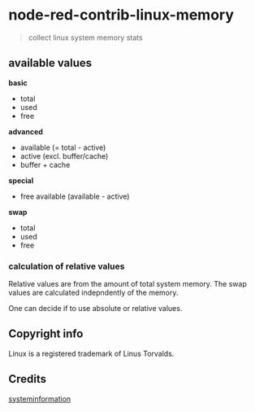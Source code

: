 node-red-contrib-linux-memory
===

> collect linux system memory stats

## available values

**basic**
- total
- used
- free

**advanced**
- available (= total - active)
- active (excl. buffer/cache)
- buffer + cache

**special**
- free available (available - active)

**swap**
- total
- used
- free

### calculation of relative values

Relative values are from the amount of total system memory. The swap values are calculated indepndently of the memory.

One can decide if to use absolute or relative values.

## Copyright info

Linux is a registered trademark of Linus Torvalds.


## Credits

[systeminformation](https://github.com/sebhildebrandt/systeminformation)
